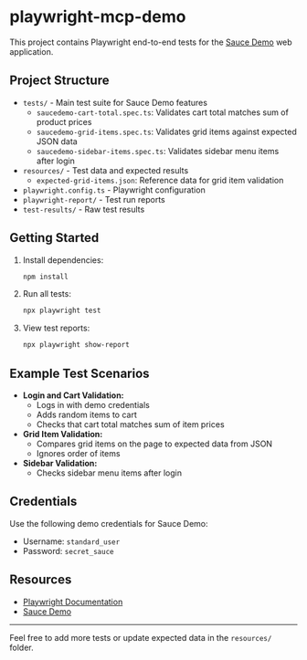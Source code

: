 # playwright-mcp-demo

This project contains Playwright end-to-end tests for the [Sauce Demo](https://www.saucedemo.com/v1/) web application.

## Project Structure
- `tests/` - Main test suite for Sauce Demo features
  - `saucedemo-cart-total.spec.ts`: Validates cart total matches sum of product prices
  - `saucedemo-grid-items.spec.ts`: Validates grid items against expected JSON data
  - `saucedemo-sidebar-items.spec.ts`: Validates sidebar menu items after login
- `resources/` - Test data and expected results
  - `expected-grid-items.json`: Reference data for grid item validation
- `playwright.config.ts` - Playwright configuration
- `playwright-report/` - Test run reports
- `test-results/` - Raw test results

## Getting Started
1. Install dependencies:
   ```bash
   npm install
   ```
2. Run all tests:
   ```bash
   npx playwright test
   ```
3. View test reports:
   ```bash
   npx playwright show-report
   ```

## Example Test Scenarios
- **Login and Cart Validation:**
  - Logs in with demo credentials
  - Adds random items to cart
  - Checks that cart total matches sum of item prices
- **Grid Item Validation:**
  - Compares grid items on the page to expected data from JSON
  - Ignores order of items
- **Sidebar Validation:**
  - Checks sidebar menu items after login

## Credentials
Use the following demo credentials for Sauce Demo:
- Username: `standard_user`
- Password: `secret_sauce`

## Resources
- [Playwright Documentation](https://playwright.dev/)
- [Sauce Demo](https://www.saucedemo.com/v1/)

---
Feel free to add more tests or update expected data in the `resources/` folder.
